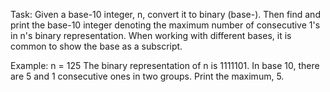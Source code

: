 Task:
Given a base-10 integer, n, convert it to binary (base-). 
Then find and print the base-10 integer denoting the maximum number of consecutive 1's in n's binary representation. 
When working with different bases, it is common to show the base as a subscript.

Example:
n = 125
The binary representation of n is 1111101. In base 10, there are 5 and 1 consecutive ones in two groups. Print the maximum, 5.
